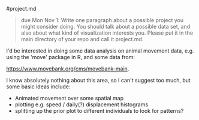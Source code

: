 #project.md


> due Mon Nov 1: Write one paragraph about a possible project you might consider doing. You should talk about a possible data set, and also about what kind of visualization interests you. Please put it in the main directory of your repo and call it project.md.




I'd be interested in doing some data analysis on animal movement data, e.g. using the 'move' package in R, and some data from: 

https://www.movebank.org/cms/movebank-main.


I know absolutely nothing about this area, so I can't suggest too much, but some basic ideas include:

- Animated movement over some spatial map
- plotting e.g. speed / daily(?) displacement histograms
- splitting up the prior plot to different individuals to look for patterns?



